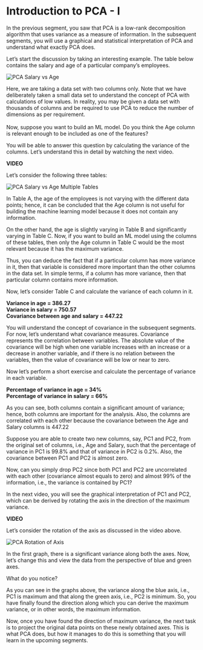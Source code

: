 # Introduction to PCA - I

In the previous segment, you saw that PCA is a low-rank decomposition algorithm that uses variance as a measure of information. In the subsequent segments, you will use a graphical and statistical interpretation of PCA and understand what exactly PCA does.

Let’s start the discussion by taking an interesting example. The table below contains the salary and age of a particular company’s employees.

![PCA Salary vs Age](https://i.ibb.co/kH3HRZj/PCA-Salary-vs-Age.png)

Here, we are taking a data set with two columns only. Note that we have deliberately taken a small data set to understand the concept of PCA with calculations of low values. In reality, you may be given a data set with thousands of columns and be required to use PCA to reduce the number of dimensions as per requirement.  
   
Now, suppose you want to build an ML model. Do you think the Age column is relevant enough to be included as one of the features?

You will be able to answer this question by calculating the variance of the columns. Let’s understand this in detail by watching the next video.

**VIDEO**

Let’s consider the following three tables:

![PCA Salary vs Age Multiple Tables](https://i.ibb.co/ZfgyHLN/PCA-Salary-vs-Age-Multiple-Tables.png)

In Table A, the age of the employees is not varying with the different data points; hence, it can be concluded that the Age column is not useful for building the machine learning model because it does not contain any information.

On the other hand, the age is slightly varying in Table B and significantly varying in Table C. Now, if you want to build an ML model using the columns of these tables, then only the Age column in Table C would be the most relevant because it has the maximum variance.

Thus, you can deduce the fact that if a particular column has more variance in it, then that variable is considered more important than the other columns in the data set. In simple terms, if a column has more variance, then that particular column contains more information.

Now, let’s consider Table C and calculate the variance of each column in it.

**Variance in age = 386.27  
Variance in salary = 750.57  
Covariance between age and salary = 447.22**

You will understand the concept of covariance in the subsequent segments. For now, let’s understand what covariance measures. Covariance represents the correlation between variables. The absolute value of the covariance will be high when one variable increases with an increase or a decrease in another variable, and if there is no relation between the variables, then the value of covariance will be low or near to zero.

Now let’s perform a short exercise and calculate the percentage of variance in each variable.

**Percentage of variance in age = 34%  
Percentage of variance in salary = 66%**

As you can see, both columns contain a significant amount of variance; hence, both columns are important for the analysis. Also, the columns are correlated with each other because the covariance between the Age and Salary columns is 447.22

Suppose you are able to create two new columns, say, PC1 and PC2, from the original set of columns, i.e., Age and Salary, such that the percentage of variance in PC1 is 99.8% and that of variance in PC2 is 0.2%. Also, the covariance between PC1 and PC2 is almost zero.

Now, can you simply drop PC2 since both PC1 and PC2 are uncorrelated with each other (covariance almost equals to zero) and almost 99% of the information, i.e., the variance is contained by PC1? 

In the next video, you will see the graphical interpretation of PC1 and PC2, which can be derived by rotating the axis in the direction of the maximum variance.

**VIDEO**

Let’s consider the rotation of the axis as discussed in the video above.

![PCA Rotation of Axis](https://i.ibb.co/HY7tSBZ/PCA-Rotation-of-Axis.png)

In the first graph, there is a significant variance along both the axes. Now, let’s change this and view the data from the perspective of blue and green axes.

What do you notice?

As you can see in the graphs above, the variance along the blue axis, i.e., PC1 is maximum and that along the green axis, i.e., PC2 is minimum. So, you have finally found the direction along which you can derive the maximum variance, or in other words, the maximum information.

Now, once you have found the direction of maximum variance, the next task is to project the original data points on these newly obtained axes. This is what PCA does, but how it manages to do this is something that you will learn in the upcoming segments.